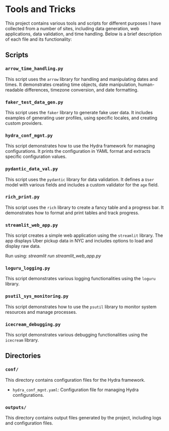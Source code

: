 # Tools and Tricks

This project contains various tools and scripts for different purposes I have collected from a number of sites, including data generation, web applications, data validation, and time handling. Below is a brief description of each file and its functionality:

## Scripts

### `arrow_time_handling.py`
This script uses the `arrow` library for handling and manipulating dates and times. It demonstrates creating time objects, date manipulation, human-readable differences, timezone conversion, and date formatting.

### `faker_test_data_gen.py`
This script uses the `faker` library to generate fake user data. It includes examples of generating user profiles, using specific locales, and creating custom providers.

### `hydra_conf_mgnt.py`
This script demonstrates how to use the Hydra framework for managing configurations. It prints the configuration in YAML format and extracts specific configuration values.

### `pydantic_data_val.py`
This script uses the `pydantic` library for data validation. It defines a `User` model with various fields and includes a custom validator for the `age` field.

### `rich_print.py`
This script uses the `rich` library to create a fancy table and a progress bar. It demonstrates how to format and print tables and track progress.

### `streamlit_web_app.py`
This script creates a simple web application using the `streamlit` library. The app displays Uber pickup data in NYC and includes options to load and display raw data.

Run using: *streamlit run streamlit_web_app.py*

### `loguru_logging.py`
This script demonstrates various logging functionalities using the `loguru` library. 

### `psutil_sys_monitoring.py`
This script demonstrates how to use the `psutil` library to monitor system resources and manage processes.

### `icecream_debugging.py`
This script demonstrates various debugging functionalities using the `icecream` library. 

## Directories
### `conf/`
This directory contains configuration files for the Hydra framework.
- `hydra_conf_mgnt.yaml`: Configuration file for managing Hydra configurations.

### `outputs/`
This directory contains output files generated by the project, including logs and configuration files.